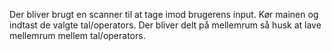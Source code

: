 Der bliver brugt en scanner til at tage imod brugerens input. Kør mainen og indtast de valgte tal/operators. Der bliver delt på mellemrum
så husk at lave mellemrum mellem tal/operators.
